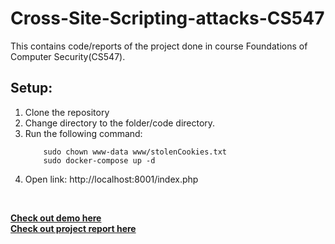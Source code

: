 # Cross-Site-Scripting-attacks-CS547
This contains code/reports of the project done in course Foundations of Computer Security(CS547).


## Setup:

1. Clone the repository
2. Change directory to the folder/code directory.
3. Run the following command:
	```
		sudo chown www-data www/stolenCookies.txt
		sudo docker-compose up -d
	```
4. Open link: http://localhost:8001/index.php
<br>


<b> [Check out demo here](cross-site-scripting-attacks.mp4) </b><br>
<b> [Check out project report here](XSS_Attacks_CS547.pdf) </b>

